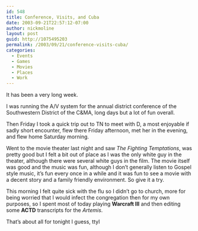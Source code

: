 ```yaml
---
id: 548
title: Conference, Visits, and Cuba
date: 2003-09-21T22:57:12-07:00
author: nickmoline
layout: post
guid: http://1075495203
permalink: /2003/09/21/conference-visits-cuba/
categories:
  - Events
  - Games
  - Movies
  - Places
  - Work
---
```

It has been a very long week.

I was running the A/V system for the annual district conference of the Southwestern District of the C&MA, long days but a lot of fun overall.

Then Friday I took a quick trip out to TN to meet with D, a most enjoyable if sadly short encounter, flew there Friday afternoon, met her in the evening, and flew home Saturday morning.

Went to the movie theater last night and saw _The Fighting Temptations_, was pretty good but I felt a bit out of place as I was the only white guy in the theater, although there were several white guys in the film. The movie itself was good and the music was fun, although I don&#8217;t generally listen to Gospel style music, it&#8217;s fun every once in a while and it was fun to see a movie with a decent story and a family friendly environment. So give it a try.

This morning I felt quite sick with the flu so I didn&#8217;t go to church, more for being worried that I would infect the congregation then for my own purposes, so I spent most of today playing **Warcraft III** and then editing some **ACTD** transcripts for the _Artemis_.

That&#8217;s about all for tonight I guess, ttyl